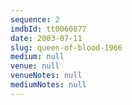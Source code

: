 ```yaml
---
sequence: 2
imdbId: tt0060877
date: 2003-07-11
slug: queen-of-blood-1966
medium: null
venue: null
venueNotes: null
mediumNotes: null
---
```


